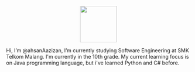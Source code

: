 <div id="header" align="center">
  <img src="https://media.giphy.com/media/qgQUggAC3Pfv687qPC/giphy.gif" width="100"/>
</div>

Hi, I’m @ahsanAazizan,
I’m currently studying Software Engineering at SMK Telkom Malang. I'm currently in the 10th grade. My current learning focus is on Java programming language, but i've learned Python and C# before.




<!---
ahsanAazizan/ahsanAazizan is a ✨ special ✨ repository because its `README.md` (this file) appears on your GitHub profile.
You can click the Preview link to take a look at your changes.
--->
